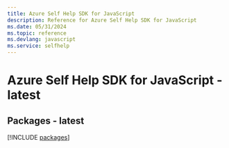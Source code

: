 ```yaml
---
title: Azure Self Help SDK for JavaScript
description: Reference for Azure Self Help SDK for JavaScript
ms.date: 05/31/2024
ms.topic: reference
ms.devlang: javascript
ms.service: selfhelp
---
```

# Azure Self Help SDK for JavaScript - latest
## Packages - latest
[!INCLUDE [packages](self-help-index.md)]